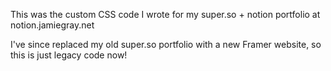 This was the custom CSS code I wrote for my super.so + notion portfolio at notion.jamiegray.net

I've since replaced my old super.so portfolio with a new Framer website, so this is just legacy code now! 
